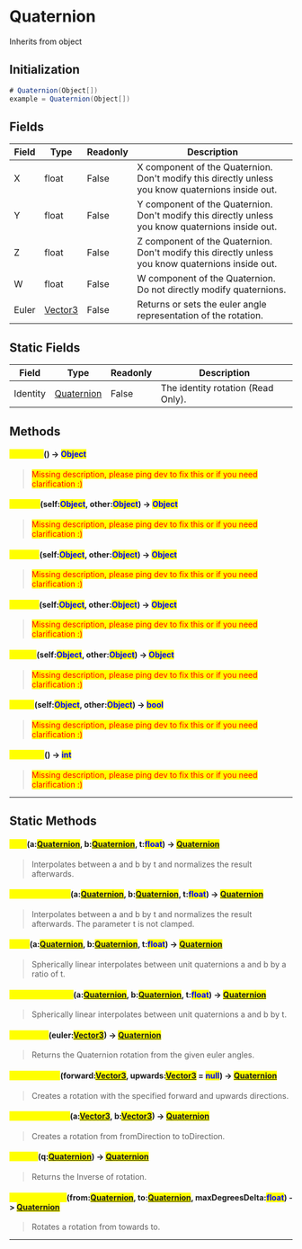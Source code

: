 # Quaternion
Inherits from object
## Initialization
```csharp
# Quaternion(Object[])
example = Quaternion(Object[])
```
## Fields
|Field|Type|Readonly|Description|
|---|---|---|---|
|X|float|False|X component of the Quaternion. Don't modify this directly unless you know quaternions inside out.|
|Y|float|False|Y component of the Quaternion. Don't modify this directly unless you know quaternions inside out.|
|Z|float|False|Z component of the Quaternion. Don't modify this directly unless you know quaternions inside out.|
|W|float|False|W component of the Quaternion. Do not directly modify quaternions.|
|Euler|[Vector3](../objects/Vector3.md)|False|Returns or sets the euler angle representation of the rotation.|
## Static Fields
|Field|Type|Readonly|Description|
|---|---|---|---|
|Identity|[Quaternion](../objects/Quaternion.md)|False|The identity rotation (Read Only).|
## Methods
#### <mark style="color:yellow;">\_\_Copy\_\_</mark>() -> <mark style="color:blue;">Object</mark>
> <mark style="color:red;">Missing description, please ping dev to fix this or if you need clarification :)</mark>

#### <mark style="color:yellow;">\_\_Add\_\_</mark>(self:<mark style="color:blue;">Object</mark>, other:<mark style="color:blue;">Object</mark>) -> <mark style="color:blue;">Object</mark>
> <mark style="color:red;">Missing description, please ping dev to fix this or if you need clarification :)</mark>

#### <mark style="color:yellow;">\_\_Sub\_\_</mark>(self:<mark style="color:blue;">Object</mark>, other:<mark style="color:blue;">Object</mark>) -> <mark style="color:blue;">Object</mark>
> <mark style="color:red;">Missing description, please ping dev to fix this or if you need clarification :)</mark>

#### <mark style="color:yellow;">\_\_Mul\_\_</mark>(self:<mark style="color:blue;">Object</mark>, other:<mark style="color:blue;">Object</mark>) -> <mark style="color:blue;">Object</mark>
> <mark style="color:red;">Missing description, please ping dev to fix this or if you need clarification :)</mark>

#### <mark style="color:yellow;">\_\_Div\_\_</mark>(self:<mark style="color:blue;">Object</mark>, other:<mark style="color:blue;">Object</mark>) -> <mark style="color:blue;">Object</mark>
> <mark style="color:red;">Missing description, please ping dev to fix this or if you need clarification :)</mark>

#### <mark style="color:yellow;">\_\_Eq\_\_</mark>(self:<mark style="color:blue;">Object</mark>, other:<mark style="color:blue;">Object</mark>) -> <mark style="color:blue;">bool</mark>
> <mark style="color:red;">Missing description, please ping dev to fix this or if you need clarification :)</mark>

#### <mark style="color:yellow;">\_\_Hash\_\_</mark>() -> <mark style="color:blue;">int</mark>
> <mark style="color:red;">Missing description, please ping dev to fix this or if you need clarification :)</mark>


---

## Static Methods
#### <mark style="color:yellow;">Lerp</mark>(a:<mark style="color:blue;">[Quaternion](../objects/Quaternion.md)</mark>, b:<mark style="color:blue;">[Quaternion](../objects/Quaternion.md)</mark>, t:<mark style="color:blue;">float</mark>) -> <mark style="color:blue;">[Quaternion](../objects/Quaternion.md)</mark>
> Interpolates between a and b by t and normalizes the result afterwards.

#### <mark style="color:yellow;">LerpUnclamped</mark>(a:<mark style="color:blue;">[Quaternion](../objects/Quaternion.md)</mark>, b:<mark style="color:blue;">[Quaternion](../objects/Quaternion.md)</mark>, t:<mark style="color:blue;">float</mark>) -> <mark style="color:blue;">[Quaternion](../objects/Quaternion.md)</mark>
> Interpolates between a and b by t and normalizes the result afterwards. The parameter t is not clamped.

#### <mark style="color:yellow;">Slerp</mark>(a:<mark style="color:blue;">[Quaternion](../objects/Quaternion.md)</mark>, b:<mark style="color:blue;">[Quaternion](../objects/Quaternion.md)</mark>, t:<mark style="color:blue;">float</mark>) -> <mark style="color:blue;">[Quaternion](../objects/Quaternion.md)</mark>
> Spherically linear interpolates between unit quaternions a and b by a ratio of t.

#### <mark style="color:yellow;">SlerpUnclamped</mark>(a:<mark style="color:blue;">[Quaternion](../objects/Quaternion.md)</mark>, b:<mark style="color:blue;">[Quaternion](../objects/Quaternion.md)</mark>, t:<mark style="color:blue;">float</mark>) -> <mark style="color:blue;">[Quaternion](../objects/Quaternion.md)</mark>
> Spherically linear interpolates between unit quaternions a and b by t.

#### <mark style="color:yellow;">FromEuler</mark>(euler:<mark style="color:blue;">[Vector3](../objects/Vector3.md)</mark>) -> <mark style="color:blue;">[Quaternion](../objects/Quaternion.md)</mark>
> Returns the Quaternion rotation from the given euler angles.

#### <mark style="color:yellow;">LookRotation</mark>(forward:<mark style="color:blue;">[Vector3](../objects/Vector3.md)</mark>, upwards:<mark style="color:blue;">[Vector3](../objects/Vector3.md)</mark> = <mark style="color:blue;">null</mark>) -> <mark style="color:blue;">[Quaternion](../objects/Quaternion.md)</mark>
> Creates a rotation with the specified forward and upwards directions.

#### <mark style="color:yellow;">FromToRotation</mark>(a:<mark style="color:blue;">[Vector3](../objects/Vector3.md)</mark>, b:<mark style="color:blue;">[Vector3](../objects/Vector3.md)</mark>) -> <mark style="color:blue;">[Quaternion](../objects/Quaternion.md)</mark>
> Creates a rotation from fromDirection to toDirection.

#### <mark style="color:yellow;">Inverse</mark>(q:<mark style="color:blue;">[Quaternion](../objects/Quaternion.md)</mark>) -> <mark style="color:blue;">[Quaternion](../objects/Quaternion.md)</mark>
> Returns the Inverse of rotation.

#### <mark style="color:yellow;">RotateTowards</mark>(from:<mark style="color:blue;">[Quaternion](../objects/Quaternion.md)</mark>, to:<mark style="color:blue;">[Quaternion](../objects/Quaternion.md)</mark>, maxDegreesDelta:<mark style="color:blue;">float</mark>) -> <mark style="color:blue;">[Quaternion](../objects/Quaternion.md)</mark>
> Rotates a rotation from towards to.


---

